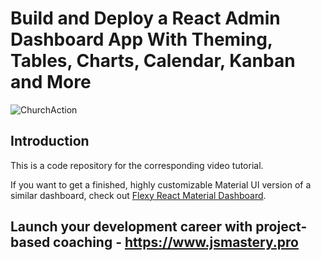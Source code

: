 # Build and Deploy a React Admin Dashboard App With Theming, Tables, Charts, Calendar, Kanban and More
![ChurchAction](https://i.ibb.co/W6g39w3/image.png)

## Introduction
This is a code repository for the corresponding video tutorial.

If you want to get a finished, highly customizable Material UI version of a similar dashboard, check out [Flexy React Material Dashboard](https://www.wrappixel.com/templates/flexy-react-material-dashboard-admin/?ref=257&campaign=Flexy).

## Launch your development career with project-based coaching - https://www.jsmastery.pro
